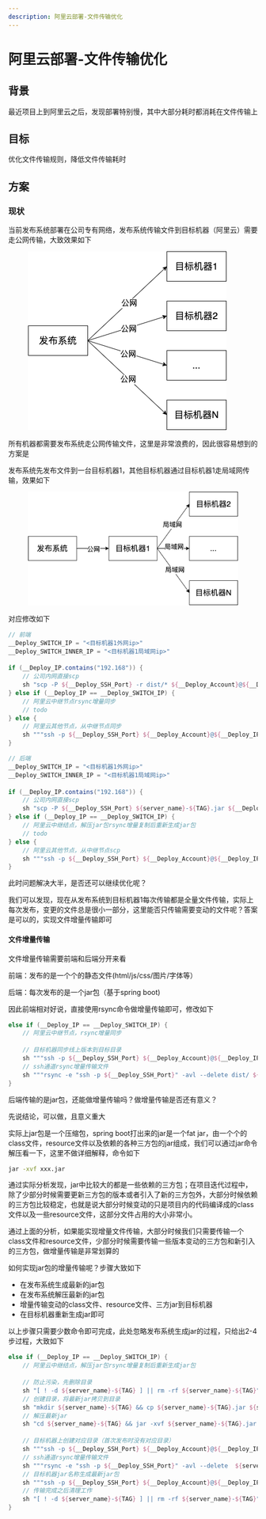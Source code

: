 ```yaml
---
description: 阿里云部署-文件传输优化
---
```


# 阿里云部署-文件传输优化

## 背景

最近项目上到阿里云之后，发现部署特别慢，其中大部分耗时都消耗在文件传输上

## 目标

优化文件传输规则，降低文件传输耗时

## 方案

### 现状

当前发布系统部署在公司专有网络，发布系统传输文件到目标机器（阿里云）需要走公网传输，大致效果如下

<figure><img src="../.gitbook/assets/deploy1.drawio_1.png" alt=""><figcaption></figcaption></figure>

所有机器都需要发布系统走公网传输文件，这里是非常浪费的，因此很容易想到的方案是

发布系统先发布文件到一台目标机器1，其他目标机器通过目标机器1走局域网传输，效果如下

<figure><img src="../.gitbook/assets/deploy2.drawio.png" alt=""><figcaption></figcaption></figure>

对应修改如下

```groovy
// 前端
__Deploy_SWITCH_IP = "<目标机器1外网ip>"
__Deploy_SWITCH_INNER_IP = "<目标机器1局域网ip>"

if (__Deploy_IP.contains("192.168")) {
	// 公司内网直接scp
	sh "scp -P ${__Deploy_SSH_Port} -r dist/* ${__Deploy_Account}@${__Deploy_IP}:${__Deploy_Version}"
} else if (__Deploy_IP == __Deploy_SWITCH_IP) {
	// 阿里云中继节点rsync增量同步
	// todo
} else {
	// 阿里云其他节点，从中继节点同步
	sh """ssh -p ${__Deploy_SSH_Port} ${__Deploy_Account}@${__Deploy_IP} "scp -r -P ${__Deploy_SSH_Port} root@${__Deploy_SWITCH_INNER_IP}:${__Deploy_Version}/* ${__Deploy_Version}" """
}
```

```groovy
// 后端
__Deploy_SWITCH_IP = "<目标机器1外网ip>"
__Deploy_SWITCH_INNER_IP = "<目标机器1局域网ip>"

if (__Deploy_IP.contains("192.168")) {
	// 公司内网直接scp
	sh "scp -P ${__Deploy_SSH_Port} ${server_name}-${TAG}.jar ${__Deploy_Account}@${__Deploy_IP}:${__Deploy_Dir}"
} else if (__Deploy_IP == __Deploy_SWITCH_IP) {
	// 阿里云中继结点，解压jar包rsync增量复制后重新生成jar包
	// todo
} else {
	// 阿里云其他节点，从中继节点scp
	sh """ssh -p ${__Deploy_SSH_Port} ${__Deploy_Account}@${__Deploy_IP} "scp -P ${__Deploy_SSH_Port} root@${__Deploy_SWITCH_INNER_IP}:${__Deploy_Dir}/${server_name}-${TAG}.jar ${__Deploy_Dir}" """
}							   
```

此时问题解决大半，是否还可以继续优化呢？

我们可以发现，现在从发布系统到目标机器1每次传输都是全量文件传输，实际上每次发布，变更的文件总是很小一部分，这里能否只传输需要变动的文件呢？答案是可以的，实现文件增量传输即可

#### 文件增量传输

文件增量传输需要前端和后端分开来看

前端：发布的是一个个的静态文件(html/js/css/图片/字体等）

后端：每次发布的是一个jar包（基于spring boot)

因此前端相对好说，直接使用rsync命令做增量传输即可，修改如下

```groovy
else if (__Deploy_IP == __Deploy_SWITCH_IP) {
	// 阿里云中继节点，rsync增量同步
	
	// 目标机器同步线上版本到目标目录
	sh """ssh -p ${__Deploy_SSH_Port} ${__Deploy_Account}@${__Deploy_IP} "[ ! -d ${__Deploy_Dir} ] || cp -r ${__Deploy_Dir}/* ${__Deploy_Version} || echo 1 > /dev/null" """
	// ssh通道rsync增量传输文件
	sh """rsync -e "ssh -p ${__Deploy_SSH_Port}" -avl --delete dist/ ${__Deploy_Account}@${__Deploy_IP}:${__Deploy_Version}"""
}
```

后端传输的是jar包，还能做增量传输吗？做增量传输是否还有意义？

先说结论，可以做，且意义重大

实际上jar包是一个压缩包，spring boot打出来的jar是一个fat jar，由一个个的class文件，resource文件以及依赖的各种三方包的jar组成，我们可以通过jar命令解压看一下，这里不做详细解释，命令如下

```bash
jar -xvf xxx.jar
```

通过实际分析发现，jar中比较大的都是一些依赖的三方包；在项目迭代过程中，除了少部分时候需要更新三方包的版本或者引入了新的三方包外，大部分时候依赖的三方包比较稳定，也就是说大部分时候变动的只是项目内的代码编译成的class文件以及一些resource文件，这部分文件占用的大小非常小。

通过上面的分析，如果能实现增量文件传输，大部分时候我们只需要传输一个class文件和resource文件，少部分时候需要传输一些版本变动的三方包和新引入的三方包，做增量传输是非常划算的

如何实现jar包的增量传输呢？步骤大致如下

* 在发布系统生成最新的jar包
* 在发布系统解压最新的jar包
* 增量传输变动的class文件、resource文件、三方jar到目标机器
* 在目标机器重新生成jar即可

以上步骤只需要少数命令即可完成，此处忽略发布系统生成jar的过程，只给出2-4步过程，大致如下

```groovy
else if (__Deploy_IP == __Deploy_SWITCH_IP) {
	// 阿里云中继结点，解压jar包rsync增量复制后重新生成jar包
	
	// 防止污染，先删除目录
	sh "[ ! -d ${server_name}-${TAG} ] || rm -rf ${server_name}-${TAG}" 
	// 创建目录，将最新jar拷贝到目录
	sh "mkdir ${server_name}-${TAG} && cp ${server_name}-${TAG}.jar ${server_name}-${TAG}/"
	// 解压最新jar
	sh "cd ${server_name}-${TAG} && jar -xvf ${server_name}-${TAG}.jar && rm -rf ${server_name}-${TAG}.jar && cd .."
	
	// 目标机器上创建对应目录（首次发布时没有对应目录）
	sh """ssh -p ${__Deploy_SSH_Port} ${__Deploy_Account}@${__Deploy_IP} "[ -d ${__Deploy_Dir}/${server_name} ] || mkdir -p ${__Deploy_Dir}/${server_name}" """
	// ssh通道rsync增量传输文件
	sh """rsync -e "ssh -p ${__Deploy_SSH_Port}" -avl --delete  ${server_name}-${TAG}/  ${__Deploy_Account}@${__Deploy_IP}:${__Deploy_Dir}/${server_name}"""
	// 目标机器jar名称生成最新jar包
	sh """ssh -p ${__Deploy_SSH_Port} ${__Deploy_Account}@${__Deploy_IP} "cd ${__Deploy_Dir}/${server_name} && jar cvfm0 ../${server_name}-${TAG}.jar META-INF/MANIFEST.MF ./" """
	// 传输完成之后清理工作
	sh "[ ! -d ${server_name}-${TAG} ] || rm -rf ${server_name}-${TAG}"
}

```
